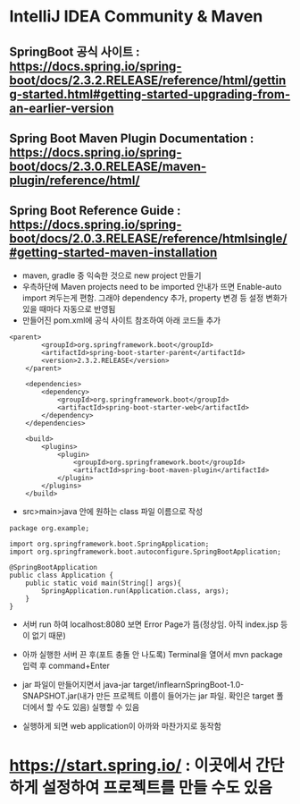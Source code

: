 # IntelliJ IDEA Community & Maven

## SpringBoot 공식 사이트 : <https://docs.spring.io/spring-boot/docs/2.3.2.RELEASE/reference/html/getting-started.html#getting-started-upgrading-from-an-earlier-version>

## Spring Boot Maven Plugin Documentation : <https://docs.spring.io/spring-boot/docs/2.3.0.RELEASE/maven-plugin/reference/html/>

## Spring Boot Reference Guide : <https://docs.spring.io/spring-boot/docs/2.0.3.RELEASE/reference/htmlsingle/#getting-started-maven-installation>

- maven, gradle 중 익숙한 것으로 new project 만들기
- 우측하단에 Maven projects need to be imported 안내가 뜨면 Enable-auto import 켜두는게 편함. 그래야 dependency 추가, property 변경 등 설정 변화가 있을 때마다 자동으로 반영됨
- 만들어진 pom.xml에 공식 사이트 참조하여 아래 코드들 추가

```
<parent>
        <groupId>org.springframework.boot</groupId>
        <artifactId>spring-boot-starter-parent</artifactId>
        <version>2.3.2.RELEASE</version>
    </parent>

    <dependencies>
        <dependency>
            <groupId>org.springframework.boot</groupId>
            <artifactId>spring-boot-starter-web</artifactId>
        </dependency>
    </dependencies>

    <build>
        <plugins>
            <plugin>
                <groupId>org.springframework.boot</groupId>
                <artifactId>spring-boot-maven-plugin</artifactId>
            </plugin>
        </plugins>
    </build>
```

- src>main>java 안에 원하는 class 파일 이름으로 작성

```
package org.example;

import org.springframework.boot.SpringApplication;
import org.springframework.boot.autoconfigure.SpringBootApplication;

@SpringBootApplication
public class Application {
    public static void main(String[] args){
        SpringApplication.run(Application.class, args);
    }
}
```

- 서버 run 하여 localhost:8080 보면 Error Page가 뜸(정상임. 아직 index.jsp 등이 없기 때문)

- 아까 실행한 서버 끈 후(포트 충돌 안 나도록) Terminal을 열어서 mvn package 입력 후 command+Enter
- jar 파일이 만들어지면서 java-jar target/inflearnSpringBoot-1.0-SNAPSHOT.jar(내가 만든 프로젝트 이름이 들어가는 jar 파일. 확인은 target 폴더에서 할 수도 있음) 실행할 수 있음
- 실행하게 되면 web application이 아까와 마찬가지로 동작함


# https://start.spring.io/ : 이곳에서 간단하게 설정하여 프로젝트를 만들 수도 있음